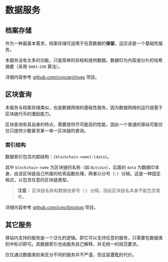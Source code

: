 # 数据服务

## 档案存储

作为一种最基本需求，档案存储可适用于任意数据的**保留**。这应该是一个基础性服务。

本服务没有太多的功能，只是简单的存档和提供数据。数据ID为内容或分片的哈希摘要（采用 `SHA3:256` 算法）。

详细内容参考 [github.com/cxio/archives](https://github.com/cxio/archives) 项目。


## 区块查询

本服务与档案存储类似，也是数据网络的基础性服务，因为数据网络的运行就基于区块链代币的激励能力。

区块查询有其自身的特点，需要提供尽可能高的性能，因此一个普通的驿站可能仅仅只提供少数甚至某一单一区块链的查询。


### 索引结构

数据索引包含内部结构：`[blockchain-name]:[data]`。

其中 `blockchain-name` 为区块链的名称（如 `Bitcoin`），后面的 `data` 为数据ID本身，由该区块链自己所属的检索函数处理，两者以分号（`:`）分隔。这是一种固定格式，以包含任意的区块链类型。

> **注意：**
> 区块链名称和数据由冒号（:）分隔，因此区块链名本身不能包含冒号。

详细内容参考 [github.com/cxio/blockqs](https://github.com/cxio/blockqs) 项目。


## 其它服务

驿站内支持的服务是一个泛化的逻辑。即它可以支持任意的服务，只需要在数据类别中标识即可。其数据索引也由服务自己解释，并无统一的规范要求。

仅仅通过数据类别来区分不同的服务并不严谨，但这是**泛化**的代价。
